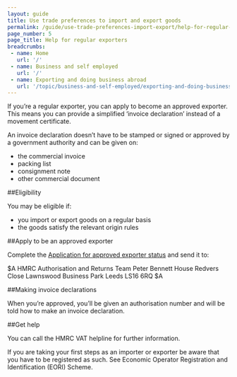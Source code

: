 ```yaml
---
layout: guide
title: Use trade preferences to import and export goods
permalink: /guide/use-trade-preferences-import-export/help-for-regular-exporters.html
page_number: 5
page_title: Help for regular exporters
breadcrumbs:
 - name: Home
   url: '/'
 - name: Business and self employed
   url: '/'
 - name: Exporting and doing business abroad
   url: '/topic/business-and-self-employed/exporting-and-doing-business-abroad.html'   
---
```


If you’re a regular exporter, you can apply to become an approved exporter. This means you can provide a simplified ‘invoice declaration’ instead of a movement certificate. 

An invoice declaration doesn’t have to be stamped or signed or approved by a government authority and can be given on:

- the commercial invoice
- packing list
- consignment note
- other commercial document

##Eligibility

You may be eligible if:

- you import or export goods on a regular basis
- the goods satisfy the relevant origin rules

##Apply to be an approved exporter

Complete the [Application for approved exporter status](https://public-online.hmrc.gov.uk/lc/content/xfaforms/profiles/forms.html?contentRoot=repository:///Applications/Customs/1.0/C1454&template=C1454.xdp) and send it to: 

$A
HMRC Authorisation and Returns Team 
Peter Bennett House 
Redvers Close 
Lawnswood Business Park 
Leeds 
LS16 6RQ 
$A

##Making invoice declarations

When you’re approved, you’ll be given an authorisation number and will be told how to make an invoice declaration. 

##Get help

You can call the HMRC VAT helpline for further information.

If you are taking your first steps as an importer or exporter be aware that you have to be registered as such. See Economic Operator Registration and Identification (EORI) Scheme.



